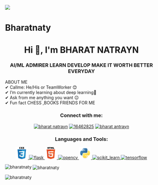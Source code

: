 ![](https://camo.githubusercontent.com/992babdffd8c74a1502de375fbdf7e4d54773242/68747470733a2f2f6d656469612e67697068792e636f6d2f6d656469612f53576f536b4e36447854737a71494b4571762f67697068792e676966)
# Bharatnaty
<h1 align="center">Hi 👋, I'm BHARAT NATRAYN</h1>
<h3 align="center">AI/ML ADMIRER LEARN DEVELOP MAKE IT WORTH BETTER EVERYDAY</h3>

ABOUT ME<br>
✔ Callme: He/His or TeamWorker 😊 <br>
✔ I’m currently learning about deep learning🥰<br>
✔ Ask from me anything you want 😉<br>
✔ Fun fact CHESS ,BOOKS FRIENDS FOR ME
          
<h3 align="center">Connect with me:</h3>
<p align="center">
<a href="https://linkedin.com/in/bharat natrayn" target="blank"><img align="center" src="https://raw.githubusercontent.com/rahuldkjain/github-profile-readme-generator/master/src/images/icons/Social/linked-in-alt.svg" alt="bharat natrayn" height="30" width="40" /></a>
<a href="https://stackoverflow.com/users/16462825" target="blank"><img align="center" src="https://raw.githubusercontent.com/rahuldkjain/github-profile-readme-generator/master/src/images/icons/Social/stack-overflow.svg" alt="16462825" height="30" width="40" /></a>
<a href="https://kaggle.com/bharat antrayn" target="blank"><img align="center" src="https://raw.githubusercontent.com/rahuldkjain/github-profile-readme-generator/master/src/images/icons/Social/kaggle.svg" alt="bharat antrayn" height="30" width="40" /></a>
</p>

<h3 align="center">Languages and Tools:</h3>
<p align="center"> <a href="https://www.w3schools.com/css/" target="_blank"> <img src="https://raw.githubusercontent.com/devicons/devicon/master/icons/css3/css3-original-wordmark.svg" alt="css3" width="40" height="40"/> </a> <a href="https://flask.palletsprojects.com/" target="_blank"> <img src="https://www.vectorlogo.zone/logos/pocoo_flask/pocoo_flask-icon.svg" alt="flask" width="40" height="40"/> </a> <a href="https://www.w3.org/html/" target="_blank"> <img src="https://raw.githubusercontent.com/devicons/devicon/master/icons/html5/html5-original-wordmark.svg" alt="html5" width="40" height="40"/> </a> <a href="https://opencv.org/" target="_blank"> <img src="https://www.vectorlogo.zone/logos/opencv/opencv-icon.svg" alt="opencv" width="40" height="40"/> </a> <a href="https://www.python.org" target="_blank"> <img src="https://raw.githubusercontent.com/devicons/devicon/master/icons/python/python-original.svg" alt="python" width="40" height="40"/> </a> <a href="https://scikit-learn.org/" target="_blank"> <img src="https://upload.wikimedia.org/wikipedia/commons/0/05/Scikit_learn_logo_small.svg" alt="scikit_learn" width="40" height="40"/> </a> <a href="https://www.tensorflow.org" target="_blank"> <img src="https://www.vectorlogo.zone/logos/tensorflow/tensorflow-icon.svg" alt="tensorflow" width="40" height="40"/> </a> </p>

<p><img align="left" src="https://github-readme-stats.vercel.app/api/top-langs?username=bharatnaty&show_icons=true&locale=en&layout=compact" alt="bharatnaty" /></p>

<p>&nbsp;<img align="center" src="https://github-readme-stats.vercel.app/api?username=bharatnaty&show_icons=true&locale=en" alt="bharatnaty" /></p>

<p><img align="center" src="https://github-readme-streak-stats.herokuapp.com/?user=bharatnaty&" alt="bharatnaty" /></p>
